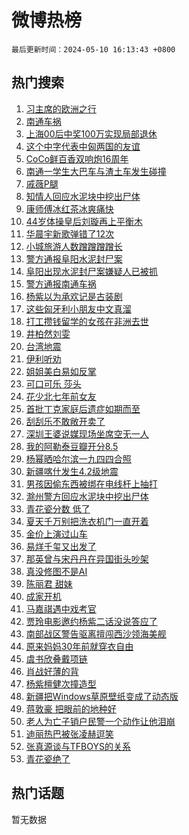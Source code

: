 # 微博热榜

`最后更新时间：2024-05-10 16:13:43 +0800`

## 热门搜索

1. [习主席的欧洲之行](https://m.weibo.cn/search?containerid=100103type%3D1%26t%3D10%26q%3D%23%E4%B9%A0%E4%B8%BB%E5%B8%AD%E7%9A%84%E6%AC%A7%E6%B4%B2%E4%B9%8B%E8%A1%8C%23&stream_entry_id=51&isnewpage=1&extparam=seat%3D1%26pos%3D0%26stream_entry_id%3D51%26filter_type%3Drealtimehot%26q%3D%2523%25E4%25B9%25A0%25E4%25B8%25BB%25E5%25B8%25AD%25E7%259A%2584%25E6%25AC%25A7%25E6%25B4%25B2%25E4%25B9%258B%25E8%25A1%258C%2523%26c_type%3D51%26dgr%3D0%26cate%3D10103%26display_time%3D1715328822%26pre_seqid%3D171532882237502874266)
1. [南通车祸](https://m.weibo.cn/search?containerid=100103type%3D1%26t%3D10%26q%3D%E5%8D%97%E9%80%9A%E8%BD%A6%E7%A5%B8&stream_entry_id=31&isnewpage=1&extparam=seat%3D1%26cate%3D5001%26pos%3D0%26band_rank%3D1%26realpos%3D1%26stream_entry_id%3D31%26flag%3D1%26lcate%3D5001%26filter_type%3Drealtimehot%26q%3D%25E5%258D%2597%25E9%2580%259A%25E8%25BD%25A6%25E7%25A5%25B8%26c_type%3D31%26dgr%3D0%26display_time%3D1715328822%26pre_seqid%3D171532882237502874266)
1. [上海00后中奖100万实现局部退休](https://m.weibo.cn/search?containerid=100103type%3D1%26t%3D10%26q%3D%23%E4%B8%8A%E6%B5%B700%E5%90%8E%E4%B8%AD%E5%A5%96100%E4%B8%87%E5%AE%9E%E7%8E%B0%E5%B1%80%E9%83%A8%E9%80%80%E4%BC%91%23&stream_entry_id=31&isnewpage=1&extparam=seat%3D1%26cate%3D5001%26pos%3D1%26band_rank%3D2%26realpos%3D2%26stream_entry_id%3D31%26flag%3D1%26lcate%3D5001%26filter_type%3Drealtimehot%26q%3D%2523%25E4%25B8%258A%25E6%25B5%25B700%25E5%2590%258E%25E4%25B8%25AD%25E5%25A5%2596100%25E4%25B8%2587%25E5%25AE%259E%25E7%258E%25B0%25E5%25B1%2580%25E9%2583%25A8%25E9%2580%2580%25E4%25BC%2591%2523%26c_type%3D31%26dgr%3D0%26display_time%3D1715328822%26pre_seqid%3D171532882237502874266)
1. [这个中字代表中匈两国的友谊](https://m.weibo.cn/search?containerid=100103type%3D1%26t%3D10%26q%3D%23%E8%BF%99%E4%B8%AA%E4%B8%AD%E5%AD%97%E4%BB%A3%E8%A1%A8%E4%B8%AD%E5%8C%88%E4%B8%A4%E5%9B%BD%E7%9A%84%E5%8F%8B%E8%B0%8A%23&stream_entry_id=31&isnewpage=1&extparam=seat%3D1%26cate%3D5001%26pos%3D2%26band_rank%3D3%26realpos%3D3%26stream_entry_id%3D31%26flag%3D1%26lcate%3D5001%26filter_type%3Drealtimehot%26q%3D%2523%25E8%25BF%2599%25E4%25B8%25AA%25E4%25B8%25AD%25E5%25AD%2597%25E4%25BB%25A3%25E8%25A1%25A8%25E4%25B8%25AD%25E5%258C%2588%25E4%25B8%25A4%25E5%259B%25BD%25E7%259A%2584%25E5%258F%258B%25E8%25B0%258A%2523%26c_type%3D31%26dgr%3D0%26display_time%3D1715328822%26pre_seqid%3D171532882237502874266)
1. [CoCo鲜百香双响炮16周年](https://m.weibo.cn/search?containerid=100103type%3D1%26t%3D10%26q%3D%23CoCo%E9%B2%9C%E7%99%BE%E9%A6%99%E5%8F%8C%E5%93%8D%E7%82%AE16%E5%91%A8%E5%B9%B4%23&stream_entry_id=31&isnewpage=1&extparam=seat%3D1%26cate%3D5001%26band_rank%3D4%26stream_entry_id%3D31%26is_ad_pos%3D1%26lcate%3D5001%26pos%3D3%26c_type%3D31%26filter_type%3Drealtimehot%26q%3D%2523CoCo%25E9%25B2%259C%25E7%2599%25BE%25E9%25A6%2599%25E5%258F%258C%25E5%2593%258D%25E7%2582%25AE16%25E5%2591%25A8%25E5%25B9%25B4%2523%26topic_ad%3D1%26dgr%3D0%26adid%3D235609%26display_time%3D1715328822%26pre_seqid%3D171532882237502874266)
1. [南通一学生大巴车与渣土车发生碰撞](https://m.weibo.cn/search?containerid=100103type%3D1%26t%3D10%26q%3D%23%E5%8D%97%E9%80%9A%E4%B8%80%E5%AD%A6%E7%94%9F%E5%A4%A7%E5%B7%B4%E8%BD%A6%E4%B8%8E%E6%B8%A3%E5%9C%9F%E8%BD%A6%E5%8F%91%E7%94%9F%E7%A2%B0%E6%92%9E%23&stream_entry_id=31&isnewpage=1&extparam=seat%3D1%26cate%3D5001%26pos%3D4%26band_rank%3D4%26realpos%3D4%26stream_entry_id%3D31%26flag%3D1%26lcate%3D5001%26filter_type%3Drealtimehot%26q%3D%2523%25E5%258D%2597%25E9%2580%259A%25E4%25B8%2580%25E5%25AD%25A6%25E7%2594%259F%25E5%25A4%25A7%25E5%25B7%25B4%25E8%25BD%25A6%25E4%25B8%258E%25E6%25B8%25A3%25E5%259C%259F%25E8%25BD%25A6%25E5%258F%2591%25E7%2594%259F%25E7%25A2%25B0%25E6%2592%259E%2523%26c_type%3D31%26dgr%3D0%26display_time%3D1715328822%26pre_seqid%3D171532882237502874266)
1. [戚薇P腿](https://m.weibo.cn/search?containerid=100103type%3D1%26t%3D10%26q%3D%23%E6%88%9A%E8%96%87P%E8%85%BF%23&stream_entry_id=31&isnewpage=1&extparam=seat%3D1%26cate%3D5001%26pos%3D5%26band_rank%3D5%26realpos%3D5%26stream_entry_id%3D31%26flag%3D2%26lcate%3D5001%26filter_type%3Drealtimehot%26q%3D%2523%25E6%2588%259A%25E8%2596%2587P%25E8%2585%25BF%2523%26c_type%3D31%26dgr%3D0%26display_time%3D1715328822%26pre_seqid%3D171532882237502874266)
1. [知情人回应水泥块中挖出尸体](https://m.weibo.cn/search?containerid=100103type%3D1%26t%3D10%26q%3D%23%E7%9F%A5%E6%83%85%E4%BA%BA%E5%9B%9E%E5%BA%94%E6%B0%B4%E6%B3%A5%E5%9D%97%E4%B8%AD%E6%8C%96%E5%87%BA%E5%B0%B8%E4%BD%93%23&stream_entry_id=31&isnewpage=1&extparam=seat%3D1%26cate%3D5001%26pos%3D6%26band_rank%3D6%26realpos%3D6%26stream_entry_id%3D31%26flag%3D1%26lcate%3D5001%26filter_type%3Drealtimehot%26q%3D%2523%25E7%259F%25A5%25E6%2583%2585%25E4%25BA%25BA%25E5%259B%259E%25E5%25BA%2594%25E6%25B0%25B4%25E6%25B3%25A5%25E5%259D%2597%25E4%25B8%25AD%25E6%258C%2596%25E5%2587%25BA%25E5%25B0%25B8%25E4%25BD%2593%2523%26c_type%3D31%26dgr%3D0%26display_time%3D1715328822%26pre_seqid%3D171532882237502874266)
1. [康师傅冰红茶冰爽痛快](https://m.weibo.cn/search?containerid=100103type%3D1%26t%3D10%26q%3D%23%E5%BA%B7%E5%B8%88%E5%82%85%E5%86%B0%E7%BA%A2%E8%8C%B6%E5%86%B0%E7%88%BD%E7%97%9B%E5%BF%AB%23&stream_entry_id=31&isnewpage=1&extparam=seat%3D1%26cate%3D5001%26band_rank%3D7%26stream_entry_id%3D31%26is_ad_pos%3D1%26lcate%3D5001%26pos%3D7%26c_type%3D31%26filter_type%3Drealtimehot%26q%3D%2523%25E5%25BA%25B7%25E5%25B8%2588%25E5%2582%2585%25E5%2586%25B0%25E7%25BA%25A2%25E8%258C%25B6%25E5%2586%25B0%25E7%2588%25BD%25E7%2597%259B%25E5%25BF%25AB%2523%26topic_ad%3D1%26dgr%3D0%26adid%3D235616%26display_time%3D1715328822%26pre_seqid%3D171532882237502874266)
1. [44岁体操皇后刘璇再上平衡木](https://m.weibo.cn/search?containerid=100103type%3D1%26t%3D10%26q%3D%2344%E5%B2%81%E4%BD%93%E6%93%8D%E7%9A%87%E5%90%8E%E5%88%98%E7%92%87%E5%86%8D%E4%B8%8A%E5%B9%B3%E8%A1%A1%E6%9C%A8%23&stream_entry_id=31&isnewpage=1&extparam=seat%3D1%26cate%3D5001%26pos%3D8%26band_rank%3D7%26realpos%3D7%26stream_entry_id%3D31%26flag%3D1%26lcate%3D5001%26filter_type%3Drealtimehot%26q%3D%252344%25E5%25B2%2581%25E4%25BD%2593%25E6%2593%258D%25E7%259A%2587%25E5%2590%258E%25E5%2588%2598%25E7%2592%2587%25E5%2586%258D%25E4%25B8%258A%25E5%25B9%25B3%25E8%25A1%25A1%25E6%259C%25A8%2523%26c_type%3D31%26dgr%3D0%26display_time%3D1715328822%26pre_seqid%3D171532882237502874266)
1. [华晨宇新歌弹错了12次](https://m.weibo.cn/search?containerid=100103type%3D1%26t%3D10%26q%3D%23%E5%8D%8E%E6%99%A8%E5%AE%87%E6%96%B0%E6%AD%8C%E5%BC%B9%E9%94%99%E4%BA%8612%E6%AC%A1%23&stream_entry_id=31&isnewpage=1&extparam=seat%3D1%26cate%3D5001%26pos%3D9%26band_rank%3D8%26realpos%3D8%26stream_entry_id%3D31%26flag%3D1%26lcate%3D5001%26filter_type%3Drealtimehot%26q%3D%2523%25E5%258D%258E%25E6%2599%25A8%25E5%25AE%2587%25E6%2596%25B0%25E6%25AD%258C%25E5%25BC%25B9%25E9%2594%2599%25E4%25BA%258612%25E6%25AC%25A1%2523%26c_type%3D31%26dgr%3D0%26display_time%3D1715328822%26pre_seqid%3D171532882237502874266)
1. [小城旅游人数蹭蹭蹭蹭长](https://m.weibo.cn/search?containerid=100103type%3D1%26t%3D10%26q%3D%23%E5%B0%8F%E5%9F%8E%E6%97%85%E6%B8%B8%E4%BA%BA%E6%95%B0%E8%B9%AD%E8%B9%AD%E8%B9%AD%E8%B9%AD%E9%95%BF%23&stream_entry_id=31&isnewpage=1&extparam=seat%3D1%26cate%3D5001%26pos%3D10%26band_rank%3D9%26realpos%3D9%26stream_entry_id%3D31%26flag%3D1%26lcate%3D5001%26filter_type%3Drealtimehot%26q%3D%2523%25E5%25B0%258F%25E5%259F%258E%25E6%2597%2585%25E6%25B8%25B8%25E4%25BA%25BA%25E6%2595%25B0%25E8%25B9%25AD%25E8%25B9%25AD%25E8%25B9%25AD%25E8%25B9%25AD%25E9%2595%25BF%2523%26c_type%3D31%26dgr%3D0%26display_time%3D1715328822%26pre_seqid%3D171532882237502874266)
1. [警方通报阜阳水泥封尸案](https://m.weibo.cn/search?containerid=100103type%3D1%26t%3D10%26q%3D%23%E8%AD%A6%E6%96%B9%E9%80%9A%E6%8A%A5%E9%98%9C%E9%98%B3%E6%B0%B4%E6%B3%A5%E5%B0%81%E5%B0%B8%E6%A1%88%23&stream_entry_id=31&isnewpage=1&extparam=seat%3D1%26cate%3D5001%26pos%3D11%26band_rank%3D10%26realpos%3D10%26stream_entry_id%3D31%26flag%3D1%26lcate%3D5001%26filter_type%3Drealtimehot%26q%3D%2523%25E8%25AD%25A6%25E6%2596%25B9%25E9%2580%259A%25E6%258A%25A5%25E9%2598%259C%25E9%2598%25B3%25E6%25B0%25B4%25E6%25B3%25A5%25E5%25B0%2581%25E5%25B0%25B8%25E6%25A1%2588%2523%26c_type%3D31%26dgr%3D0%26display_time%3D1715328822%26pre_seqid%3D171532882237502874266)
1. [阜阳出现水泥封尸案嫌疑人已被抓](https://m.weibo.cn/search?containerid=100103type%3D1%26t%3D10%26q%3D%23%E9%98%9C%E9%98%B3%E5%87%BA%E7%8E%B0%E6%B0%B4%E6%B3%A5%E5%B0%81%E5%B0%B8%E6%A1%88%E5%AB%8C%E7%96%91%E4%BA%BA%E5%B7%B2%E8%A2%AB%E6%8A%93%23&stream_entry_id=31&isnewpage=1&extparam=seat%3D1%26cate%3D5001%26pos%3D12%26band_rank%3D11%26realpos%3D11%26stream_entry_id%3D31%26flag%3D2%26lcate%3D5001%26filter_type%3Drealtimehot%26q%3D%2523%25E9%2598%259C%25E9%2598%25B3%25E5%2587%25BA%25E7%258E%25B0%25E6%25B0%25B4%25E6%25B3%25A5%25E5%25B0%2581%25E5%25B0%25B8%25E6%25A1%2588%25E5%25AB%258C%25E7%2596%2591%25E4%25BA%25BA%25E5%25B7%25B2%25E8%25A2%25AB%25E6%258A%2593%2523%26c_type%3D31%26dgr%3D0%26display_time%3D1715328822%26pre_seqid%3D171532882237502874266)
1. [警方通报南通车祸](https://m.weibo.cn/search?containerid=100103type%3D1%26t%3D10%26q%3D%23%E8%AD%A6%E6%96%B9%E9%80%9A%E6%8A%A5%E5%8D%97%E9%80%9A%E8%BD%A6%E7%A5%B8%23&stream_entry_id=31&isnewpage=1&extparam=seat%3D1%26cate%3D5001%26pos%3D13%26band_rank%3D12%26realpos%3D12%26stream_entry_id%3D31%26flag%3D1%26lcate%3D5001%26filter_type%3Drealtimehot%26q%3D%2523%25E8%25AD%25A6%25E6%2596%25B9%25E9%2580%259A%25E6%258A%25A5%25E5%258D%2597%25E9%2580%259A%25E8%25BD%25A6%25E7%25A5%25B8%2523%26c_type%3D31%26dgr%3D0%26display_time%3D1715328822%26pre_seqid%3D171532882237502874266)
1. [杨紫以为承欢记是古装剧](https://m.weibo.cn/search?containerid=100103type%3D1%26t%3D10%26q%3D%23%E6%9D%A8%E7%B4%AB%E4%BB%A5%E4%B8%BA%E6%89%BF%E6%AC%A2%E8%AE%B0%E6%98%AF%E5%8F%A4%E8%A3%85%E5%89%A7%23&stream_entry_id=31&isnewpage=1&extparam=seat%3D1%26cate%3D5001%26pos%3D14%26band_rank%3D13%26realpos%3D13%26stream_entry_id%3D31%26flag%3D1%26lcate%3D5001%26filter_type%3Drealtimehot%26q%3D%2523%25E6%259D%25A8%25E7%25B4%25AB%25E4%25BB%25A5%25E4%25B8%25BA%25E6%2589%25BF%25E6%25AC%25A2%25E8%25AE%25B0%25E6%2598%25AF%25E5%258F%25A4%25E8%25A3%2585%25E5%2589%25A7%2523%26c_type%3D31%26dgr%3D0%26display_time%3D1715328822%26pre_seqid%3D171532882237502874266)
1. [这些匈牙利小朋友中文真溜](https://m.weibo.cn/search?containerid=100103type%3D1%26t%3D10%26q%3D%23%E8%BF%99%E4%BA%9B%E5%8C%88%E7%89%99%E5%88%A9%E5%B0%8F%E6%9C%8B%E5%8F%8B%E4%B8%AD%E6%96%87%E7%9C%9F%E6%BA%9C%23&stream_entry_id=31&isnewpage=1&extparam=seat%3D1%26cate%3D5001%26pos%3D15%26band_rank%3D14%26realpos%3D14%26stream_entry_id%3D31%26flag%3D0%26lcate%3D5001%26filter_type%3Drealtimehot%26q%3D%2523%25E8%25BF%2599%25E4%25BA%259B%25E5%258C%2588%25E7%2589%2599%25E5%2588%25A9%25E5%25B0%258F%25E6%259C%258B%25E5%258F%258B%25E4%25B8%25AD%25E6%2596%2587%25E7%259C%259F%25E6%25BA%259C%2523%26c_type%3D31%26dgr%3D0%26display_time%3D1715328822%26pre_seqid%3D171532882237502874266)
1. [打工攒钱留学的女孩在非洲去世](https://m.weibo.cn/search?containerid=100103type%3D1%26t%3D10%26q%3D%23%E6%89%93%E5%B7%A5%E6%94%92%E9%92%B1%E7%95%99%E5%AD%A6%E7%9A%84%E5%A5%B3%E5%AD%A9%E5%9C%A8%E9%9D%9E%E6%B4%B2%E5%8E%BB%E4%B8%96%23&stream_entry_id=31&isnewpage=1&extparam=seat%3D1%26cate%3D5001%26pos%3D16%26band_rank%3D15%26realpos%3D15%26stream_entry_id%3D31%26flag%3D0%26lcate%3D5001%26filter_type%3Drealtimehot%26q%3D%2523%25E6%2589%2593%25E5%25B7%25A5%25E6%2594%2592%25E9%2592%25B1%25E7%2595%2599%25E5%25AD%25A6%25E7%259A%2584%25E5%25A5%25B3%25E5%25AD%25A9%25E5%259C%25A8%25E9%259D%259E%25E6%25B4%25B2%25E5%258E%25BB%25E4%25B8%2596%2523%26c_type%3D31%26dgr%3D0%26display_time%3D1715328822%26pre_seqid%3D171532882237502874266)
1. [井柏然刘雯](https://m.weibo.cn/search?containerid=100103type%3D1%26t%3D10%26q%3D%E4%BA%95%E6%9F%8F%E7%84%B6%E5%88%98%E9%9B%AF&stream_entry_id=31&isnewpage=1&extparam=seat%3D1%26cate%3D5001%26pos%3D17%26band_rank%3D16%26realpos%3D16%26stream_entry_id%3D31%26flag%3D2%26lcate%3D5001%26filter_type%3Drealtimehot%26q%3D%25E4%25BA%2595%25E6%259F%258F%25E7%2584%25B6%25E5%2588%2598%25E9%259B%25AF%26c_type%3D31%26dgr%3D0%26display_time%3D1715328822%26pre_seqid%3D171532882237502874266)
1. [台湾地震](https://m.weibo.cn/search?containerid=100103type%3D1%26t%3D10%26q%3D%E5%8F%B0%E6%B9%BE%E5%9C%B0%E9%9C%87&stream_entry_id=31&isnewpage=1&extparam=seat%3D1%26cate%3D5001%26pos%3D18%26band_rank%3D17%26realpos%3D17%26stream_entry_id%3D31%26flag%3D1%26lcate%3D5001%26filter_type%3Drealtimehot%26q%3D%25E5%258F%25B0%25E6%25B9%25BE%25E5%259C%25B0%25E9%259C%2587%26c_type%3D31%26dgr%3D0%26display_time%3D1715328822%26pre_seqid%3D171532882237502874266)
1. [伊利听劝](https://m.weibo.cn/search?containerid=100103type%3D1%26t%3D10%26q%3D%E4%BC%8A%E5%88%A9%E5%90%AC%E5%8A%9D&stream_entry_id=31&isnewpage=1&extparam=seat%3D1%26cate%3D5001%26pos%3D19%26band_rank%3D18%26realpos%3D18%26stream_entry_id%3D31%26flag%3D1%26lcate%3D5001%26filter_type%3Drealtimehot%26q%3D%25E4%25BC%258A%25E5%2588%25A9%25E5%2590%25AC%25E5%258A%259D%26c_type%3D31%26dgr%3D0%26display_time%3D1715328822%26pre_seqid%3D171532882237502874266)
1. [姐姐美白易如反掌](https://m.weibo.cn/search?containerid=100103type%3D1%26t%3D10%26q%3D%23%E5%A7%90%E5%A7%90%E7%BE%8E%E7%99%BD%E6%98%93%E5%A6%82%E5%8F%8D%E6%8E%8C%23&stream_entry_id=31&isnewpage=1&extparam=seat%3D1%26cate%3D5001%26pos%3D20%26band_rank%3D19%26realpos%3D19%26stream_entry_id%3D31%26flag%3D0%26lcate%3D5001%26filter_type%3Drealtimehot%26q%3D%2523%25E5%25A7%2590%25E5%25A7%2590%25E7%25BE%258E%25E7%2599%25BD%25E6%2598%2593%25E5%25A6%2582%25E5%258F%258D%25E6%258E%258C%2523%26c_type%3D31%26dgr%3D0%26adid%3D234892%26display_time%3D1715328822%26pre_seqid%3D171532882237502874266)
1. [可口可乐 莎头](https://m.weibo.cn/search?containerid=100103type%3D1%26t%3D10%26q%3D%E5%8F%AF%E5%8F%A3%E5%8F%AF%E4%B9%90+%E8%8E%8E%E5%A4%B4&stream_entry_id=31&isnewpage=1&extparam=seat%3D1%26cate%3D5001%26pos%3D21%26band_rank%3D20%26realpos%3D20%26stream_entry_id%3D31%26flag%3D0%26lcate%3D5001%26filter_type%3Drealtimehot%26q%3D%25E5%258F%25AF%25E5%258F%25A3%25E5%258F%25AF%25E4%25B9%2590%2520%25E8%258E%258E%25E5%25A4%25B4%26c_type%3D31%26dgr%3D0%26display_time%3D1715328822%26pre_seqid%3D171532882237502874266)
1. [花少北七年前女友](https://m.weibo.cn/search?containerid=100103type%3D1%26t%3D10%26q%3D%23%E8%8A%B1%E5%B0%91%E5%8C%97%E4%B8%83%E5%B9%B4%E5%89%8D%E5%A5%B3%E5%8F%8B%23&stream_entry_id=31&isnewpage=1&extparam=seat%3D1%26cate%3D5001%26pos%3D22%26band_rank%3D21%26realpos%3D21%26stream_entry_id%3D31%26flag%3D0%26lcate%3D5001%26filter_type%3Drealtimehot%26q%3D%2523%25E8%258A%25B1%25E5%25B0%2591%25E5%258C%2597%25E4%25B8%2583%25E5%25B9%25B4%25E5%2589%258D%25E5%25A5%25B3%25E5%258F%258B%2523%26c_type%3D31%26dgr%3D0%26display_time%3D1715328822%26pre_seqid%3D171532882237502874266)
1. [首批丁克家庭后遗症如期而至](https://m.weibo.cn/search?containerid=100103type%3D1%26t%3D10%26q%3D%23%E9%A6%96%E6%89%B9%E4%B8%81%E5%85%8B%E5%AE%B6%E5%BA%AD%E5%90%8E%E9%81%97%E7%97%87%E5%A6%82%E6%9C%9F%E8%80%8C%E8%87%B3%23&stream_entry_id=31&isnewpage=1&extparam=seat%3D1%26cate%3D5001%26pos%3D23%26band_rank%3D22%26realpos%3D22%26stream_entry_id%3D31%26flag%3D0%26lcate%3D5001%26filter_type%3Drealtimehot%26q%3D%2523%25E9%25A6%2596%25E6%2589%25B9%25E4%25B8%2581%25E5%2585%258B%25E5%25AE%25B6%25E5%25BA%25AD%25E5%2590%258E%25E9%2581%2597%25E7%2597%2587%25E5%25A6%2582%25E6%259C%259F%25E8%2580%258C%25E8%2587%25B3%2523%26c_type%3D31%26dgr%3D0%26display_time%3D1715328822%26pre_seqid%3D171532882237502874266)
1. [刮刮乐不敢敞开卖了](https://m.weibo.cn/search?containerid=100103type%3D1%26t%3D10%26q%3D%23%E5%88%AE%E5%88%AE%E4%B9%90%E4%B8%8D%E6%95%A2%E6%95%9E%E5%BC%80%E5%8D%96%E4%BA%86%23&stream_entry_id=31&isnewpage=1&extparam=seat%3D1%26cate%3D5001%26pos%3D24%26band_rank%3D23%26realpos%3D23%26stream_entry_id%3D31%26flag%3D1%26lcate%3D5001%26filter_type%3Drealtimehot%26q%3D%2523%25E5%2588%25AE%25E5%2588%25AE%25E4%25B9%2590%25E4%25B8%258D%25E6%2595%25A2%25E6%2595%259E%25E5%25BC%2580%25E5%258D%2596%25E4%25BA%2586%2523%26c_type%3D31%26dgr%3D0%26display_time%3D1715328822%26pre_seqid%3D171532882237502874266)
1. [深圳王婆说媒现场坐席空无一人](https://m.weibo.cn/search?containerid=100103type%3D1%26t%3D10%26q%3D%23%E6%B7%B1%E5%9C%B3%E7%8E%8B%E5%A9%86%E8%AF%B4%E5%AA%92%E7%8E%B0%E5%9C%BA%E5%9D%90%E5%B8%AD%E7%A9%BA%E6%97%A0%E4%B8%80%E4%BA%BA%23&stream_entry_id=31&isnewpage=1&extparam=seat%3D1%26cate%3D5001%26pos%3D25%26band_rank%3D24%26realpos%3D24%26stream_entry_id%3D31%26flag%3D0%26lcate%3D5001%26filter_type%3Drealtimehot%26q%3D%2523%25E6%25B7%25B1%25E5%259C%25B3%25E7%258E%258B%25E5%25A9%2586%25E8%25AF%25B4%25E5%25AA%2592%25E7%258E%25B0%25E5%259C%25BA%25E5%259D%2590%25E5%25B8%25AD%25E7%25A9%25BA%25E6%2597%25A0%25E4%25B8%2580%25E4%25BA%25BA%2523%26c_type%3D31%26dgr%3D0%26display_time%3D1715328822%26pre_seqid%3D171532882237502874266)
1. [我的阿勒泰豆瓣开分8.5](https://m.weibo.cn/search?containerid=100103type%3D1%26t%3D10%26q%3D%23%E6%88%91%E7%9A%84%E9%98%BF%E5%8B%92%E6%B3%B0%E8%B1%86%E7%93%A3%E5%BC%80%E5%88%868.5%23&stream_entry_id=31&isnewpage=1&extparam=seat%3D1%26cate%3D5001%26pos%3D26%26band_rank%3D25%26realpos%3D25%26stream_entry_id%3D31%26flag%3D1%26lcate%3D5001%26filter_type%3Drealtimehot%26q%3D%2523%25E6%2588%2591%25E7%259A%2584%25E9%2598%25BF%25E5%258B%2592%25E6%25B3%25B0%25E8%25B1%2586%25E7%2593%25A3%25E5%25BC%2580%25E5%2588%25868.5%2523%26c_type%3D31%26dgr%3D0%26display_time%3D1715328822%26pre_seqid%3D171532882237502874266)
1. [杨幂晒哈尔滨一九四四合照](https://m.weibo.cn/search?containerid=100103type%3D1%26t%3D10%26q%3D%23%E6%9D%A8%E5%B9%82%E6%99%92%E5%93%88%E5%B0%94%E6%BB%A8%E4%B8%80%E4%B9%9D%E5%9B%9B%E5%9B%9B%E5%90%88%E7%85%A7%23&stream_entry_id=31&isnewpage=1&extparam=seat%3D1%26cate%3D5001%26pos%3D27%26band_rank%3D26%26realpos%3D26%26stream_entry_id%3D31%26flag%3D1%26lcate%3D5001%26filter_type%3Drealtimehot%26q%3D%2523%25E6%259D%25A8%25E5%25B9%2582%25E6%2599%2592%25E5%2593%2588%25E5%25B0%2594%25E6%25BB%25A8%25E4%25B8%2580%25E4%25B9%259D%25E5%259B%259B%25E5%259B%259B%25E5%2590%2588%25E7%2585%25A7%2523%26c_type%3D31%26dgr%3D0%26display_time%3D1715328822%26pre_seqid%3D171532882237502874266)
1. [新疆喀什发生4.2级地震](https://m.weibo.cn/search?containerid=100103type%3D1%26t%3D10%26q%3D%23%E6%96%B0%E7%96%86%E5%96%80%E4%BB%80%E5%8F%91%E7%94%9F4.2%E7%BA%A7%E5%9C%B0%E9%9C%87%23&stream_entry_id=31&isnewpage=1&extparam=seat%3D1%26cate%3D5001%26pos%3D28%26band_rank%3D27%26realpos%3D27%26stream_entry_id%3D31%26flag%3D1%26lcate%3D5001%26filter_type%3Drealtimehot%26q%3D%2523%25E6%2596%25B0%25E7%2596%2586%25E5%2596%2580%25E4%25BB%2580%25E5%258F%2591%25E7%2594%259F4.2%25E7%25BA%25A7%25E5%259C%25B0%25E9%259C%2587%2523%26c_type%3D31%26dgr%3D0%26display_time%3D1715328822%26pre_seqid%3D171532882237502874266)
1. [男孩因偷东西被绑在电线杆上抽打](https://m.weibo.cn/search?containerid=100103type%3D1%26t%3D10%26q%3D%23%E7%94%B7%E5%AD%A9%E5%9B%A0%E5%81%B7%E4%B8%9C%E8%A5%BF%E8%A2%AB%E7%BB%91%E5%9C%A8%E7%94%B5%E7%BA%BF%E6%9D%86%E4%B8%8A%E6%8A%BD%E6%89%93%23&stream_entry_id=31&isnewpage=1&extparam=seat%3D1%26cate%3D5001%26pos%3D29%26band_rank%3D28%26realpos%3D28%26stream_entry_id%3D31%26flag%3D1%26lcate%3D5001%26filter_type%3Drealtimehot%26q%3D%2523%25E7%2594%25B7%25E5%25AD%25A9%25E5%259B%25A0%25E5%2581%25B7%25E4%25B8%259C%25E8%25A5%25BF%25E8%25A2%25AB%25E7%25BB%2591%25E5%259C%25A8%25E7%2594%25B5%25E7%25BA%25BF%25E6%259D%2586%25E4%25B8%258A%25E6%258A%25BD%25E6%2589%2593%2523%26c_type%3D31%26dgr%3D0%26display_time%3D1715328822%26pre_seqid%3D171532882237502874266)
1. [滁州警方回应水泥块中挖出尸体](https://m.weibo.cn/search?containerid=100103type%3D1%26t%3D10%26q%3D%23%E6%BB%81%E5%B7%9E%E8%AD%A6%E6%96%B9%E5%9B%9E%E5%BA%94%E6%B0%B4%E6%B3%A5%E5%9D%97%E4%B8%AD%E6%8C%96%E5%87%BA%E5%B0%B8%E4%BD%93%23&stream_entry_id=31&isnewpage=1&extparam=seat%3D1%26cate%3D5001%26pos%3D30%26band_rank%3D29%26realpos%3D29%26stream_entry_id%3D31%26flag%3D0%26lcate%3D5001%26filter_type%3Drealtimehot%26q%3D%2523%25E6%25BB%2581%25E5%25B7%259E%25E8%25AD%25A6%25E6%2596%25B9%25E5%259B%259E%25E5%25BA%2594%25E6%25B0%25B4%25E6%25B3%25A5%25E5%259D%2597%25E4%25B8%25AD%25E6%258C%2596%25E5%2587%25BA%25E5%25B0%25B8%25E4%25BD%2593%2523%26c_type%3D31%26dgr%3D0%26display_time%3D1715328822%26pre_seqid%3D171532882237502874266)
1. [青花瓷分数 低了](https://m.weibo.cn/search?containerid=100103type%3D1%26t%3D10%26q%3D%E9%9D%92%E8%8A%B1%E7%93%B7%E5%88%86%E6%95%B0+%E4%BD%8E%E4%BA%86&stream_entry_id=31&isnewpage=1&extparam=seat%3D1%26cate%3D5001%26pos%3D31%26band_rank%3D30%26realpos%3D30%26stream_entry_id%3D31%26flag%3D1%26lcate%3D5001%26filter_type%3Drealtimehot%26q%3D%25E9%259D%2592%25E8%258A%25B1%25E7%2593%25B7%25E5%2588%2586%25E6%2595%25B0%2520%25E4%25BD%258E%25E4%25BA%2586%26c_type%3D31%26dgr%3D0%26display_time%3D1715328822%26pre_seqid%3D171532882237502874266)
1. [夏天千万别把洗衣机门一直开着](https://m.weibo.cn/search?containerid=100103type%3D1%26t%3D10%26q%3D%23%E5%A4%8F%E5%A4%A9%E5%8D%83%E4%B8%87%E5%88%AB%E6%8A%8A%E6%B4%97%E8%A1%A3%E6%9C%BA%E9%97%A8%E4%B8%80%E7%9B%B4%E5%BC%80%E7%9D%80%23&stream_entry_id=31&isnewpage=1&extparam=seat%3D1%26cate%3D5001%26pos%3D32%26band_rank%3D31%26realpos%3D31%26stream_entry_id%3D31%26flag%3D0%26lcate%3D5001%26filter_type%3Drealtimehot%26q%3D%2523%25E5%25A4%258F%25E5%25A4%25A9%25E5%258D%2583%25E4%25B8%2587%25E5%2588%25AB%25E6%258A%258A%25E6%25B4%2597%25E8%25A1%25A3%25E6%259C%25BA%25E9%2597%25A8%25E4%25B8%2580%25E7%259B%25B4%25E5%25BC%2580%25E7%259D%2580%2523%26c_type%3D31%26dgr%3D0%26display_time%3D1715328822%26pre_seqid%3D171532882237502874266)
1. [金价上演过山车](https://m.weibo.cn/search?containerid=100103type%3D1%26t%3D10%26q%3D%23%E9%87%91%E4%BB%B7%E4%B8%8A%E6%BC%94%E8%BF%87%E5%B1%B1%E8%BD%A6%23&stream_entry_id=31&isnewpage=1&extparam=seat%3D1%26cate%3D5001%26pos%3D33%26band_rank%3D32%26realpos%3D32%26stream_entry_id%3D31%26flag%3D1%26lcate%3D5001%26filter_type%3Drealtimehot%26q%3D%2523%25E9%2587%2591%25E4%25BB%25B7%25E4%25B8%258A%25E6%25BC%2594%25E8%25BF%2587%25E5%25B1%25B1%25E8%25BD%25A6%2523%26c_type%3D31%26dgr%3D0%26display_time%3D1715328822%26pre_seqid%3D171532882237502874266)
1. [易烊千玺又出发了](https://m.weibo.cn/search?containerid=100103type%3D1%26t%3D10%26q%3D%23%E6%98%93%E7%83%8A%E5%8D%83%E7%8E%BA%E5%8F%88%E5%87%BA%E5%8F%91%E4%BA%86%23&stream_entry_id=31&isnewpage=1&extparam=seat%3D1%26cate%3D5001%26pos%3D34%26band_rank%3D33%26realpos%3D33%26stream_entry_id%3D31%26flag%3D0%26lcate%3D5001%26filter_type%3Drealtimehot%26q%3D%2523%25E6%2598%2593%25E7%2583%258A%25E5%258D%2583%25E7%258E%25BA%25E5%258F%2588%25E5%2587%25BA%25E5%258F%2591%25E4%25BA%2586%2523%26c_type%3D31%26dgr%3D0%26display_time%3D1715328822%26pre_seqid%3D171532882237502874266)
1. [那英曾与宋丹丹在异国街头吵架](https://m.weibo.cn/search?containerid=100103type%3D1%26t%3D10%26q%3D%23%E9%82%A3%E8%8B%B1%E6%9B%BE%E4%B8%8E%E5%AE%8B%E4%B8%B9%E4%B8%B9%E5%9C%A8%E5%BC%82%E5%9B%BD%E8%A1%97%E5%A4%B4%E5%90%B5%E6%9E%B6%23&stream_entry_id=31&isnewpage=1&extparam=seat%3D1%26cate%3D5001%26pos%3D35%26band_rank%3D34%26realpos%3D34%26stream_entry_id%3D31%26flag%3D0%26lcate%3D5001%26filter_type%3Drealtimehot%26q%3D%2523%25E9%2582%25A3%25E8%258B%25B1%25E6%259B%25BE%25E4%25B8%258E%25E5%25AE%258B%25E4%25B8%25B9%25E4%25B8%25B9%25E5%259C%25A8%25E5%25BC%2582%25E5%259B%25BD%25E8%25A1%2597%25E5%25A4%25B4%25E5%2590%25B5%25E6%259E%25B6%2523%26c_type%3D31%26dgr%3D0%26display_time%3D1715328822%26pre_seqid%3D171532882237502874266)
1. [真没修图不是AI](https://m.weibo.cn/search?containerid=100103type%3D1%26t%3D10%26q%3D%23%E7%9C%9F%E6%B2%A1%E4%BF%AE%E5%9B%BE%E4%B8%8D%E6%98%AFAI%23&stream_entry_id=31&isnewpage=1&extparam=seat%3D1%26cate%3D5001%26pos%3D36%26band_rank%3D35%26realpos%3D35%26stream_entry_id%3D31%26flag%3D1%26lcate%3D5001%26filter_type%3Drealtimehot%26q%3D%2523%25E7%259C%259F%25E6%25B2%25A1%25E4%25BF%25AE%25E5%259B%25BE%25E4%25B8%258D%25E6%2598%25AFAI%2523%26c_type%3D31%26dgr%3D0%26display_time%3D1715328822%26pre_seqid%3D171532882237502874266)
1. [陈丽君 甜妹](https://m.weibo.cn/search?containerid=100103type%3D1%26t%3D10%26q%3D%E9%99%88%E4%B8%BD%E5%90%9B+%E7%94%9C%E5%A6%B9&stream_entry_id=31&isnewpage=1&extparam=seat%3D1%26cate%3D5001%26pos%3D37%26band_rank%3D36%26realpos%3D36%26stream_entry_id%3D31%26flag%3D0%26lcate%3D5001%26filter_type%3Drealtimehot%26q%3D%25E9%2599%2588%25E4%25B8%25BD%25E5%2590%259B%2520%25E7%2594%259C%25E5%25A6%25B9%26c_type%3D31%26dgr%3D0%26display_time%3D1715328822%26pre_seqid%3D171532882237502874266)
1. [成家开机](https://m.weibo.cn/search?containerid=100103type%3D1%26t%3D10%26q%3D%E6%88%90%E5%AE%B6%E5%BC%80%E6%9C%BA&stream_entry_id=31&isnewpage=1&extparam=seat%3D1%26cate%3D5001%26pos%3D38%26band_rank%3D37%26realpos%3D37%26stream_entry_id%3D31%26flag%3D1%26lcate%3D5001%26filter_type%3Drealtimehot%26q%3D%25E6%2588%2590%25E5%25AE%25B6%25E5%25BC%2580%25E6%259C%25BA%26c_type%3D31%26dgr%3D0%26display_time%3D1715328822%26pre_seqid%3D171532882237502874266)
1. [马嘉祺遇中戏考官](https://m.weibo.cn/search?containerid=100103type%3D1%26t%3D10%26q%3D%23%E9%A9%AC%E5%98%89%E7%A5%BA%E9%81%87%E4%B8%AD%E6%88%8F%E8%80%83%E5%AE%98%23&stream_entry_id=31&isnewpage=1&extparam=seat%3D1%26cate%3D5001%26pos%3D39%26band_rank%3D38%26realpos%3D38%26stream_entry_id%3D31%26flag%3D1%26lcate%3D5001%26filter_type%3Drealtimehot%26q%3D%2523%25E9%25A9%25AC%25E5%2598%2589%25E7%25A5%25BA%25E9%2581%2587%25E4%25B8%25AD%25E6%2588%258F%25E8%2580%2583%25E5%25AE%2598%2523%26c_type%3D31%26dgr%3D0%26display_time%3D1715328822%26pre_seqid%3D171532882237502874266)
1. [贾玲电影邀约杨紫二话没说答应了](https://m.weibo.cn/search?containerid=100103type%3D1%26t%3D10%26q%3D%23%E8%B4%BE%E7%8E%B2%E7%94%B5%E5%BD%B1%E9%82%80%E7%BA%A6%E6%9D%A8%E7%B4%AB%E4%BA%8C%E8%AF%9D%E6%B2%A1%E8%AF%B4%E7%AD%94%E5%BA%94%E4%BA%86%23&stream_entry_id=31&isnewpage=1&extparam=seat%3D1%26cate%3D5001%26pos%3D40%26band_rank%3D39%26realpos%3D39%26stream_entry_id%3D31%26flag%3D0%26lcate%3D5001%26filter_type%3Drealtimehot%26q%3D%2523%25E8%25B4%25BE%25E7%258E%25B2%25E7%2594%25B5%25E5%25BD%25B1%25E9%2582%2580%25E7%25BA%25A6%25E6%259D%25A8%25E7%25B4%25AB%25E4%25BA%258C%25E8%25AF%259D%25E6%25B2%25A1%25E8%25AF%25B4%25E7%25AD%2594%25E5%25BA%2594%25E4%25BA%2586%2523%26c_type%3D31%26dgr%3D0%26display_time%3D1715328822%26pre_seqid%3D171532882237502874266)
1. [南部战区警告驱离擅闯西沙领海美舰](https://m.weibo.cn/search?containerid=100103type%3D1%26t%3D10%26q%3D%23%E5%8D%97%E9%83%A8%E6%88%98%E5%8C%BA%E8%AD%A6%E5%91%8A%E9%A9%B1%E7%A6%BB%E6%93%85%E9%97%AF%E8%A5%BF%E6%B2%99%E9%A2%86%E6%B5%B7%E7%BE%8E%E8%88%B0%23&stream_entry_id=31&isnewpage=1&extparam=seat%3D1%26cate%3D5001%26pos%3D41%26band_rank%3D40%26realpos%3D40%26stream_entry_id%3D31%26flag%3D1%26lcate%3D5001%26filter_type%3Drealtimehot%26q%3D%2523%25E5%258D%2597%25E9%2583%25A8%25E6%2588%2598%25E5%258C%25BA%25E8%25AD%25A6%25E5%2591%258A%25E9%25A9%25B1%25E7%25A6%25BB%25E6%2593%2585%25E9%2597%25AF%25E8%25A5%25BF%25E6%25B2%2599%25E9%25A2%2586%25E6%25B5%25B7%25E7%25BE%258E%25E8%2588%25B0%2523%26c_type%3D31%26dgr%3D0%26display_time%3D1715328822%26pre_seqid%3D171532882237502874266)
1. [原来妈妈30年前就穿衣自由](https://m.weibo.cn/search?containerid=100103type%3D1%26t%3D10%26q%3D%23%E5%8E%9F%E6%9D%A5%E5%A6%88%E5%A6%8830%E5%B9%B4%E5%89%8D%E5%B0%B1%E7%A9%BF%E8%A1%A3%E8%87%AA%E7%94%B1%23&stream_entry_id=31&isnewpage=1&extparam=seat%3D1%26cate%3D5001%26pos%3D42%26band_rank%3D41%26realpos%3D41%26stream_entry_id%3D31%26flag%3D1%26lcate%3D5001%26filter_type%3Drealtimehot%26q%3D%2523%25E5%258E%259F%25E6%259D%25A5%25E5%25A6%2588%25E5%25A6%258830%25E5%25B9%25B4%25E5%2589%258D%25E5%25B0%25B1%25E7%25A9%25BF%25E8%25A1%25A3%25E8%2587%25AA%25E7%2594%25B1%2523%26c_type%3D31%26dgr%3D0%26display_time%3D1715328822%26pre_seqid%3D171532882237502874266)
1. [虞书欣叠戴项链](https://m.weibo.cn/search?containerid=100103type%3D1%26t%3D10%26q%3D%23%E8%99%9E%E4%B9%A6%E6%AC%A3%E5%8F%A0%E6%88%B4%E9%A1%B9%E9%93%BE%23&stream_entry_id=31&isnewpage=1&extparam=seat%3D1%26cate%3D5001%26pos%3D43%26band_rank%3D42%26realpos%3D42%26stream_entry_id%3D31%26flag%3D1%26lcate%3D5001%26filter_type%3Drealtimehot%26q%3D%2523%25E8%2599%259E%25E4%25B9%25A6%25E6%25AC%25A3%25E5%258F%25A0%25E6%2588%25B4%25E9%25A1%25B9%25E9%2593%25BE%2523%26c_type%3D31%26dgr%3D0%26display_time%3D1715328822%26pre_seqid%3D171532882237502874266)
1. [肖战好薄的背](https://m.weibo.cn/search?containerid=100103type%3D1%26t%3D10%26q%3D%23%E8%82%96%E6%88%98%E5%A5%BD%E8%96%84%E7%9A%84%E8%83%8C%23&stream_entry_id=31&isnewpage=1&extparam=seat%3D1%26cate%3D5001%26pos%3D44%26band_rank%3D43%26realpos%3D43%26stream_entry_id%3D31%26flag%3D0%26lcate%3D5001%26filter_type%3Drealtimehot%26q%3D%2523%25E8%2582%2596%25E6%2588%2598%25E5%25A5%25BD%25E8%2596%2584%25E7%259A%2584%25E8%2583%258C%2523%26c_type%3D31%26dgr%3D0%26display_time%3D1715328822%26pre_seqid%3D171532882237502874266)
1. [杨紫檀健次撞造型](https://m.weibo.cn/search?containerid=100103type%3D1%26t%3D10%26q%3D%23%E6%9D%A8%E7%B4%AB%E6%AA%80%E5%81%A5%E6%AC%A1%E6%92%9E%E9%80%A0%E5%9E%8B%23&stream_entry_id=31&isnewpage=1&extparam=seat%3D1%26cate%3D5001%26pos%3D45%26band_rank%3D44%26realpos%3D44%26stream_entry_id%3D31%26flag%3D0%26lcate%3D5001%26filter_type%3Drealtimehot%26q%3D%2523%25E6%259D%25A8%25E7%25B4%25AB%25E6%25AA%2580%25E5%2581%25A5%25E6%25AC%25A1%25E6%2592%259E%25E9%2580%25A0%25E5%259E%258B%2523%26c_type%3D31%26dgr%3D0%26display_time%3D1715328822%26pre_seqid%3D171532882237502874266)
1. [新疆把Windows草原壁纸变成了动态版](https://m.weibo.cn/search?containerid=100103type%3D1%26t%3D10%26q%3D%23%E6%96%B0%E7%96%86%E6%8A%8AWindows%E8%8D%89%E5%8E%9F%E5%A3%81%E7%BA%B8%E5%8F%98%E6%88%90%E4%BA%86%E5%8A%A8%E6%80%81%E7%89%88%23&stream_entry_id=31&isnewpage=1&extparam=seat%3D1%26cate%3D5001%26pos%3D46%26band_rank%3D45%26realpos%3D45%26stream_entry_id%3D31%26flag%3D0%26lcate%3D5001%26filter_type%3Drealtimehot%26q%3D%2523%25E6%2596%25B0%25E7%2596%2586%25E6%258A%258AWindows%25E8%258D%2589%25E5%258E%259F%25E5%25A3%2581%25E7%25BA%25B8%25E5%258F%2598%25E6%2588%2590%25E4%25BA%2586%25E5%258A%25A8%25E6%2580%2581%25E7%2589%2588%2523%26c_type%3D31%26dgr%3D0%26display_time%3D1715328822%26pre_seqid%3D171532882237502874266)
1. [蒋敦豪 把眼前的地种好](https://m.weibo.cn/search?containerid=100103type%3D1%26t%3D10%26q%3D%E8%92%8B%E6%95%A6%E8%B1%AA+%E6%8A%8A%E7%9C%BC%E5%89%8D%E7%9A%84%E5%9C%B0%E7%A7%8D%E5%A5%BD&stream_entry_id=31&isnewpage=1&extparam=seat%3D1%26cate%3D5001%26pos%3D47%26band_rank%3D46%26realpos%3D46%26stream_entry_id%3D31%26flag%3D1%26lcate%3D5001%26filter_type%3Drealtimehot%26q%3D%25E8%2592%258B%25E6%2595%25A6%25E8%25B1%25AA%2520%25E6%258A%258A%25E7%259C%25BC%25E5%2589%258D%25E7%259A%2584%25E5%259C%25B0%25E7%25A7%258D%25E5%25A5%25BD%26c_type%3D31%26dgr%3D0%26display_time%3D1715328822%26pre_seqid%3D171532882237502874266)
1. [老人为亡子销户民警一个动作让他泪崩](https://m.weibo.cn/search?containerid=100103type%3D1%26t%3D10%26q%3D%23%E8%80%81%E4%BA%BA%E4%B8%BA%E4%BA%A1%E5%AD%90%E9%94%80%E6%88%B7%E6%B0%91%E8%AD%A6%E4%B8%80%E4%B8%AA%E5%8A%A8%E4%BD%9C%E8%AE%A9%E4%BB%96%E6%B3%AA%E5%B4%A9%23&stream_entry_id=31&isnewpage=1&extparam=seat%3D1%26cate%3D5001%26pos%3D48%26band_rank%3D47%26realpos%3D47%26stream_entry_id%3D31%26flag%3D0%26lcate%3D5001%26filter_type%3Drealtimehot%26q%3D%2523%25E8%2580%2581%25E4%25BA%25BA%25E4%25B8%25BA%25E4%25BA%25A1%25E5%25AD%2590%25E9%2594%2580%25E6%2588%25B7%25E6%25B0%2591%25E8%25AD%25A6%25E4%25B8%2580%25E4%25B8%25AA%25E5%258A%25A8%25E4%25BD%259C%25E8%25AE%25A9%25E4%25BB%2596%25E6%25B3%25AA%25E5%25B4%25A9%2523%26c_type%3D31%26dgr%3D0%26display_time%3D1715328822%26pre_seqid%3D171532882237502874266)
1. [迪丽热巴被张凌赫逗笑](https://m.weibo.cn/search?containerid=100103type%3D1%26t%3D10%26q%3D%23%E8%BF%AA%E4%B8%BD%E7%83%AD%E5%B7%B4%E8%A2%AB%E5%BC%A0%E5%87%8C%E8%B5%AB%E9%80%97%E7%AC%91%23&stream_entry_id=31&isnewpage=1&extparam=seat%3D1%26cate%3D5001%26pos%3D49%26band_rank%3D48%26realpos%3D48%26stream_entry_id%3D31%26flag%3D0%26lcate%3D5001%26filter_type%3Drealtimehot%26q%3D%2523%25E8%25BF%25AA%25E4%25B8%25BD%25E7%2583%25AD%25E5%25B7%25B4%25E8%25A2%25AB%25E5%25BC%25A0%25E5%2587%258C%25E8%25B5%25AB%25E9%2580%2597%25E7%25AC%2591%2523%26c_type%3D31%26dgr%3D0%26display_time%3D1715328822%26pre_seqid%3D171532882237502874266)
1. [张真源谈与TFBOYS的关系](https://m.weibo.cn/search?containerid=100103type%3D1%26t%3D10%26q%3D%23%E5%BC%A0%E7%9C%9F%E6%BA%90%E8%B0%88%E4%B8%8ETFBOYS%E7%9A%84%E5%85%B3%E7%B3%BB%23&stream_entry_id=31&isnewpage=1&extparam=seat%3D1%26cate%3D5001%26pos%3D50%26band_rank%3D49%26realpos%3D49%26stream_entry_id%3D31%26flag%3D0%26lcate%3D5001%26filter_type%3Drealtimehot%26q%3D%2523%25E5%25BC%25A0%25E7%259C%259F%25E6%25BA%2590%25E8%25B0%2588%25E4%25B8%258ETFBOYS%25E7%259A%2584%25E5%2585%25B3%25E7%25B3%25BB%2523%26c_type%3D31%26dgr%3D0%26display_time%3D1715328822%26pre_seqid%3D171532882237502874266)
1. [青花瓷绝了](https://m.weibo.cn/search?containerid=100103type%3D1%26t%3D10%26q%3D%E9%9D%92%E8%8A%B1%E7%93%B7%E7%BB%9D%E4%BA%86&stream_entry_id=31&isnewpage=1&extparam=seat%3D1%26cate%3D5001%26pos%3D51%26band_rank%3D50%26realpos%3D50%26stream_entry_id%3D31%26flag%3D0%26lcate%3D5001%26filter_type%3Drealtimehot%26q%3D%25E9%259D%2592%25E8%258A%25B1%25E7%2593%25B7%25E7%25BB%259D%25E4%25BA%2586%26c_type%3D31%26dgr%3D0%26display_time%3D1715328822%26pre_seqid%3D171532882237502874266)

## 热门话题

暂无数据
